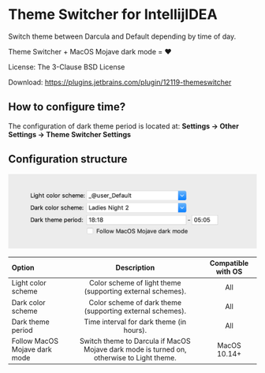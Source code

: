 # Theme Switcher for IntellijIDEA
Switch theme between Darcula and Default depending by time of day.

Theme Switcher + MacOS Mojave dark mode = ❤️

License: The 3-Clause BSD License

Download: https://plugins.jetbrains.com/plugin/12119-themeswitcher

## How to configure time?
The configuration of dark theme period is located at: **Settings -> Other Settings -> Theme Switcher Settings**

## Configuration structure

![Config example](/assets/screenshot.png)

| Option       | Description     | Compatible with OS
| :------------- | :----------:  | :----------: 
| Light color scheme |  Color scheme of light theme (supporting external schemes). | All
| Dark color scheme  | Color scheme of dark theme (supporting external schemes). | All
| Dark theme period  | Time interval for dark theme (in hours). | All
| Follow MacOS Mojave dark mode | Switch theme to Darcula if MacOS Mojave dark mode is turned on, otherwise to Light theme. | MacOS 10.14+

